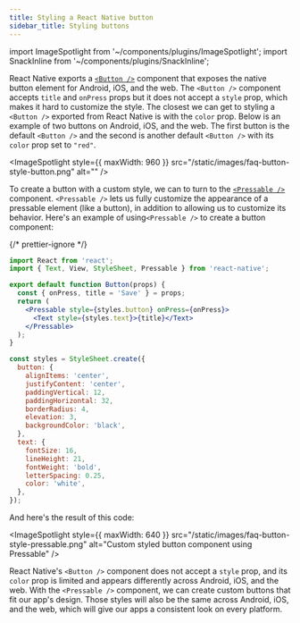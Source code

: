 ```yaml
---
title: Styling a React Native button
sidebar_title: Styling buttons
---
```


import ImageSpotlight from '~/components/plugins/ImageSpotlight';
import SnackInline from '~/components/plugins/SnackInline';

React Native exports a [`<Button />`](https://reactnative.dev/docs/button/) component that exposes the native button element for Android, iOS, and the web. 
The `<Button />` component accepts `title` and `onPress` props but it does not accept a `style` prop, which makes it hard to customize the style. 
The closest we can get to styling a `<Button />` exported from React Native is with the `color` prop. Below is an example of two buttons on Android, iOS, and the web. 
The first button is the default `<Button />` and the second is another default `<Button />` with its `color` prop set to `"red"`.

<ImageSpotlight style={{ maxWidth: 960 }} src="/static/images/faq-button-style-button.png" alt="" />

To create a button with a custom style, we can to turn to the [`<Pressable />`](https://reactnative.dev/docs/pressable/) component. 
`<Pressable />` lets us fully customize the appearance of a pressable element (like a button), in addition to allowing us to customize its behavior. 
Here's an example of using`<Pressable />` to create a button component:

<SnackInline>

{/* prettier-ignore */}
```jsx
import React from 'react';
import { Text, View, StyleSheet, Pressable } from 'react-native';

export default function Button(props) {
  const { onPress, title = 'Save' } = props;
  return (
    <Pressable style={styles.button} onPress={onPress}>
      <Text style={styles.text}>{title}</Text>
    </Pressable>
  );
}

const styles = StyleSheet.create({
  button: {
    alignItems: 'center',
    justifyContent: 'center',
    paddingVertical: 12,
    paddingHorizontal: 32,
    borderRadius: 4,
    elevation: 3,
    backgroundColor: 'black',
  },
  text: {
    fontSize: 16,
    lineHeight: 21,
    fontWeight: 'bold',
    letterSpacing: 0.25,
    color: 'white',
  },
});
```

</SnackInline>

And here's the result of this code:

<ImageSpotlight style={{ maxWidth: 640 }} src="/static/images/faq-button-style-pressable.png" alt="Custom styled button component using Pressable" />

React Native's `<Button />` component does not accept a `style` prop, and its `color` prop is limited and appears differently across Android, iOS, and the web. 
With the `<Pressable />` component, we can create custom buttons that fit our app's design. Those styles will also be the same across Android, iOS, and the web, 
which will give our apps a consistent look on every platform.
